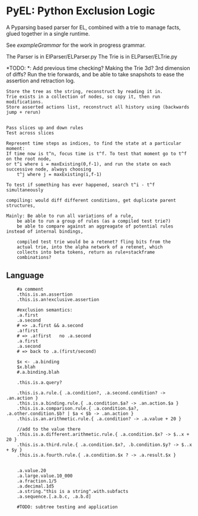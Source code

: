 # PyEL: Python Exclusion Logic

A Pyparsing based parser for EL, combined with a trie to manage facts,
glued together in a single runtime.

See *exampleGrammar* for the work in progress grammar.

The Parser is in ElParser/ELParser.py
The Trie is in ELParser/ELTrie.py

*TODO: *: Add previous time checking?
    Making the Trie 3d? 3rd dimension of diffs?
    Run the trie forwards, and be able to take snapshots to ease the assertion and retraction log.
    
    Store the tree as the string, reconstruct by reading it in.
    Trie exists in a collection of nodes, so copy it, then run modifications.
    Store asserted actions list, reconstruct all history using (backwards jump + rerun)    
    

    Pass slices up and down rules
    Test across slices

    Represent time steps as indices, to find the state at a particular moment:
    If time now is t^n, focus time is t^f. To test that moment go to t^f on the root node,
    or t^i where i = maxExisting(0,f-1), and run the state on each successive node, always choosing
        t^j where j = maxExisting(i,f-1)
        
    To test if something has ever happened, search t^i - t^f simultaneously
    
    compiling: would diff different conditions, get duplicate parent structures,

    Mainly: Be able to run all variations of a rule,
        be able to run a group of rules (as a compiled test trie?)
        be able to compare against an aggreagate of potential rules instead of internal bindings,
        
        compiled test trie would be a retenet? fling bits from the
        actual trie, into the alpha network of a retenet, which
        collects into beta tokens, return as rule+stackframe
        combinations?
    

## Language

```
    #a comment
    .this.is.an.assertion  
    .this.is.an!exclusive.assertion  
    
    #exclusion semantics:
    .a.first
    .a.second
    # => .a.first && a.second
    .a!first
    # => .a!first   no .a.second
    .a.first
    .a.second
    # => back to .a.(first/second)
    
    $x <- .a.binding
    $x.blah
    #.a.binding.blah

    .this.is.a.query?  

    .this.is.a.rule.{ .a.condition?, .a.second.condition? -> .an.action }  
    .this.is.a.binding.rule.{ .a.condition.$a? -> .an.action.$a }
    .this.is.a.comparison.rule.{ .a.condition.$a?, .a.other.condition.$b? | $a < $b -> .an.action }
    .this.is.an.arithmetic.rule.{ .a.condition? -> .a.value + 20 }  

    //add to the value there
    .this.is.a.different.arithmetic.rule.{ .a.condition.$x? -> $..x + 20 }  
    .this.is.a.third.rule.{ .a.condition.$x?, .b.condition.$y? -> $..x + $y }  
    .this.is.a.fourth.rule.{ .a.condition.$x ? -> .a.result.$x }  
    

    .a.value.20  
    .a.large.value.10_000  
    .a.fraction.1/5  
    .a.decimal.1d5  
    .a.string."this is a string".with.subfacts  
    .a.sequence.[.a.b.c, .a.b.d]
    
    #TODO: subtree testing and application
```


